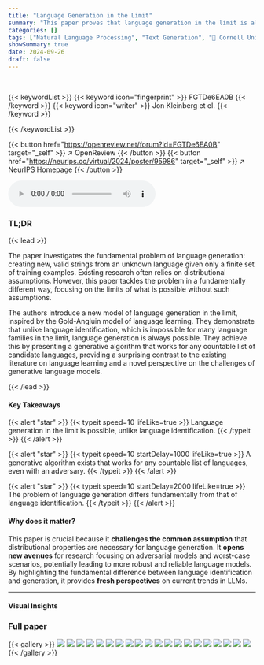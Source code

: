 ```yaml
---
title: "Language Generation in the Limit"
summary: "This paper proves that language generation in the limit is always possible, even with an adversarial setting, contrasting with the impossibility of language identification in the limit."
categories: []
tags: ["Natural Language Processing", "Text Generation", "🏢 Cornell University",]
showSummary: true
date: 2024-09-26
draft: false
---
```


<br>

{{< keywordList >}}
{{< keyword icon="fingerprint" >}} FGTDe6EA0B {{< /keyword >}}
{{< keyword icon="writer" >}} Jon Kleinberg et el. {{< /keyword >}}
 
{{< /keywordList >}}

{{< button href="https://openreview.net/forum?id=FGTDe6EA0B" target="_self" >}}
↗ OpenReview
{{< /button >}}
{{< button href="https://neurips.cc/virtual/2024/poster/95986" target="_self" >}}
↗ NeurIPS Homepage
{{< /button >}}


<audio controls>
    <source src="https://ai-paper-reviewer.com/FGTDe6EA0B/podcast.wav" type="audio/wav">
    Your browser does not support the audio element.
</audio>


### TL;DR


{{< lead >}}

The paper investigates the fundamental problem of language generation: creating new, valid strings from an unknown language given only a finite set of training examples.  Existing research often relies on distributional assumptions. However, this paper tackles the problem in a fundamentally different way, focusing on the limits of what is possible without such assumptions.

The authors introduce a new model of language generation in the limit, inspired by the Gold-Angluin model of language learning.  They demonstrate that unlike language identification, which is impossible for many language families in the limit, language generation is always possible. They achieve this by presenting a generative algorithm that works for any countable list of candidate languages, providing a surprising contrast to the existing literature on language learning and a novel perspective on the challenges of generative language models.

{{< /lead >}}


#### Key Takeaways

{{< alert "star" >}}
{{< typeit speed=10 lifeLike=true >}} Language generation in the limit is possible, unlike language identification. {{< /typeit >}}
{{< /alert >}}

{{< alert "star" >}}
{{< typeit speed=10 startDelay=1000 lifeLike=true >}} A generative algorithm exists that works for any countable list of languages, even with an adversary. {{< /typeit >}}
{{< /alert >}}

{{< alert "star" >}}
{{< typeit speed=10 startDelay=2000 lifeLike=true >}} The problem of language generation differs fundamentally from that of language identification. {{< /typeit >}}
{{< /alert >}}

#### Why does it matter?
This paper is crucial because it **challenges the common assumption** that distributional properties are necessary for language generation.  It **opens new avenues** for research focusing on adversarial models and worst-case scenarios, potentially leading to more robust and reliable language models. By highlighting the fundamental difference between language identification and generation, it provides **fresh perspectives** on current trends in LLMs.

------
#### Visual Insights







### Full paper

{{< gallery >}}
<img src="https://ai-paper-reviewer.com/FGTDe6EA0B/1.png" class="grid-w50 md:grid-w33 xl:grid-w25" />
<img src="https://ai-paper-reviewer.com/FGTDe6EA0B/2.png" class="grid-w50 md:grid-w33 xl:grid-w25" />
<img src="https://ai-paper-reviewer.com/FGTDe6EA0B/3.png" class="grid-w50 md:grid-w33 xl:grid-w25" />
<img src="https://ai-paper-reviewer.com/FGTDe6EA0B/4.png" class="grid-w50 md:grid-w33 xl:grid-w25" />
<img src="https://ai-paper-reviewer.com/FGTDe6EA0B/5.png" class="grid-w50 md:grid-w33 xl:grid-w25" />
<img src="https://ai-paper-reviewer.com/FGTDe6EA0B/6.png" class="grid-w50 md:grid-w33 xl:grid-w25" />
<img src="https://ai-paper-reviewer.com/FGTDe6EA0B/7.png" class="grid-w50 md:grid-w33 xl:grid-w25" />
<img src="https://ai-paper-reviewer.com/FGTDe6EA0B/8.png" class="grid-w50 md:grid-w33 xl:grid-w25" />
<img src="https://ai-paper-reviewer.com/FGTDe6EA0B/9.png" class="grid-w50 md:grid-w33 xl:grid-w25" />
<img src="https://ai-paper-reviewer.com/FGTDe6EA0B/10.png" class="grid-w50 md:grid-w33 xl:grid-w25" />
<img src="https://ai-paper-reviewer.com/FGTDe6EA0B/11.png" class="grid-w50 md:grid-w33 xl:grid-w25" />
<img src="https://ai-paper-reviewer.com/FGTDe6EA0B/12.png" class="grid-w50 md:grid-w33 xl:grid-w25" />
<img src="https://ai-paper-reviewer.com/FGTDe6EA0B/13.png" class="grid-w50 md:grid-w33 xl:grid-w25" />
<img src="https://ai-paper-reviewer.com/FGTDe6EA0B/14.png" class="grid-w50 md:grid-w33 xl:grid-w25" />
<img src="https://ai-paper-reviewer.com/FGTDe6EA0B/15.png" class="grid-w50 md:grid-w33 xl:grid-w25" />
<img src="https://ai-paper-reviewer.com/FGTDe6EA0B/16.png" class="grid-w50 md:grid-w33 xl:grid-w25" />
<img src="https://ai-paper-reviewer.com/FGTDe6EA0B/17.png" class="grid-w50 md:grid-w33 xl:grid-w25" />
<img src="https://ai-paper-reviewer.com/FGTDe6EA0B/18.png" class="grid-w50 md:grid-w33 xl:grid-w25" />
<img src="https://ai-paper-reviewer.com/FGTDe6EA0B/19.png" class="grid-w50 md:grid-w33 xl:grid-w25" />
<img src="https://ai-paper-reviewer.com/FGTDe6EA0B/20.png" class="grid-w50 md:grid-w33 xl:grid-w25" />
{{< /gallery >}}